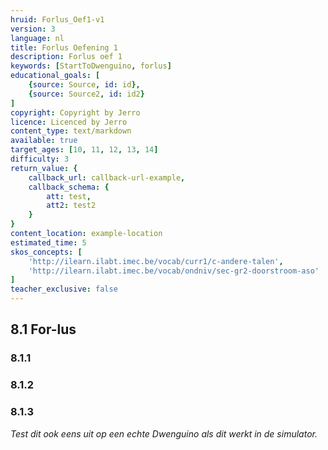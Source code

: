 ```yaml
---
hruid: Forlus_Oef1-v1
version: 3
language: nl
title: Forlus Oefening 1
description: Forlus oef 1
keywords: [StartToDwenguino, forlus]
educational_goals: [
    {source: Source, id: id}, 
    {source: Source2, id: id2}
]
copyright: Copyright by Jerro
licence: Licenced by Jerro
content_type: text/markdown
available: true
target_ages: [10, 11, 12, 13, 14]
difficulty: 3
return_value: {
    callback_url: callback-url-example,
    callback_schema: {
        att: test,
        att2: test2
    }
}
content_location: example-location
estimated_time: 5
skos_concepts: [
    'http://ilearn.ilabt.imec.be/vocab/curr1/c-andere-talen', 
    'http://ilearn.ilabt.imec.be/vocab/ondniv/sec-gr2-doorstroom-aso'
]
teacher_exclusive: false
---
```

## 8.1 For-lus

### 8.1.1




### 8.1.2




### 8.1.3



*Test dit ook eens uit op een echte Dwenguino als dit werkt in de simulator.*